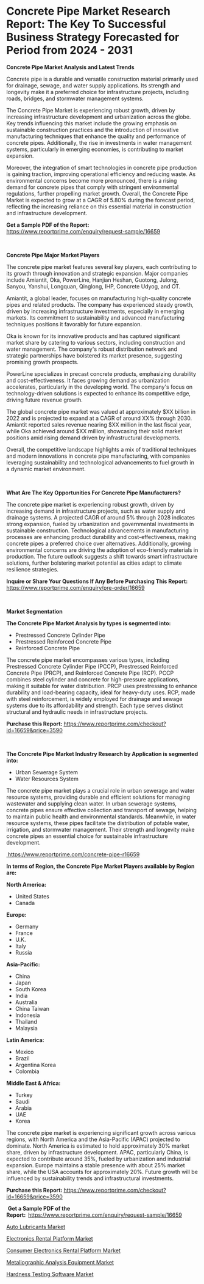 <p><h1>Concrete Pipe Market Research Report: The Key To Successful Business Strategy Forecasted for Period from 2024 - 2031</h1></p><p><strong>Concrete Pipe Market Analysis and Latest Trends</strong></p>
<p><p>Concrete pipe is a durable and versatile construction material primarily used for drainage, sewage, and water supply applications. Its strength and longevity make it a preferred choice for infrastructure projects, including roads, bridges, and stormwater management systems.</p><p>The Concrete Pipe Market is experiencing robust growth, driven by increasing infrastructure development and urbanization across the globe. Key trends influencing this market include the growing emphasis on sustainable construction practices and the introduction of innovative manufacturing techniques that enhance the quality and performance of concrete pipes. Additionally, the rise in investments in water management systems, particularly in emerging economies, is contributing to market expansion.</p><p>Moreover, the integration of smart technologies in concrete pipe production is gaining traction, improving operational efficiency and reducing waste. As environmental concerns become more pronounced, there is a rising demand for concrete pipes that comply with stringent environmental regulations, further propelling market growth. Overall, the Concrete Pipe Market is expected to grow at a CAGR of 5.80% during the forecast period, reflecting the increasing reliance on this essential material in construction and infrastructure development.</p></p>
<p><strong>Get a Sample PDF of the Report:&nbsp;</strong> <a href="https://www.reportprime.com/enquiry/request-sample/16659?utm_campaign=1087&utm_medium=2&utm_source=Github&utm_content=ia&utm_term=27112024&utm_id=concrete-pipe">https://www.reportprime.com/enquiry/request-sample/16659</a></p>
<p>&nbsp;</p>
<p><strong>Concrete Pipe Major Market Players</strong></p>
<p><p>The concrete pipe market features several key players, each contributing to its growth through innovation and strategic expansion. Major companies include Amiantit, Oka, PowerLine, Hanjian Heshan, Guotong, Julong, Sanyou, Yanshui, Longquan, Qinglong, IHP, Concrete Udyog, and OT. </p><p>Amiantit, a global leader, focuses on manufacturing high-quality concrete pipes and related products. The company has experienced steady growth, driven by increasing infrastructure investments, especially in emerging markets. Its commitment to sustainability and advanced manufacturing techniques positions it favorably for future expansion.</p><p>Oka is known for its innovative products and has captured significant market share by catering to various sectors, including construction and water management. The company's robust distribution network and strategic partnerships have bolstered its market presence, suggesting promising growth prospects.</p><p>PowerLine specializes in precast concrete products, emphasizing durability and cost-effectiveness. It faces growing demand as urbanization accelerates, particularly in the developing world. The company's focus on technology-driven solutions is expected to enhance its competitive edge, driving future revenue growth.</p><p>The global concrete pipe market was valued at approximately $XX billion in 2022 and is projected to expand at a CAGR of around XX% through 2030. Amiantit reported sales revenue nearing $XX million in the last fiscal year, while Oka achieved around $XX million, showcasing their solid market positions amid rising demand driven by infrastructural developments.</p><p>Overall, the competitive landscape highlights a mix of traditional techniques and modern innovations in concrete pipe manufacturing, with companies leveraging sustainability and technological advancements to fuel growth in a dynamic market environment.</p></p>
<p>&nbsp;</p>
<p><strong>What Are The Key Opportunities For Concrete Pipe Manufacturers?</strong></p>
<p><p>The concrete pipe market is experiencing robust growth, driven by increasing demand in infrastructure projects, such as water supply and drainage systems. A projected CAGR of around 5% through 2028 indicates strong expansion, fueled by urbanization and governmental investments in sustainable construction. Technological advancements in manufacturing processes are enhancing product durability and cost-effectiveness, making concrete pipes a preferred choice over alternatives. Additionally, growing environmental concerns are driving the adoption of eco-friendly materials in production. The future outlook suggests a shift towards smart infrastructure solutions, further bolstering market potential as cities adapt to climate resilience strategies.</p></p>
<p><strong>Inquire or Share Your Questions If Any Before Purchasing This Report:</strong> <a href="https://www.reportprime.com/enquiry/pre-order/16659?utm_campaign=1087&utm_medium=2&utm_source=Github&utm_content=ia&utm_term=27112024&utm_id=concrete-pipe">https://www.reportprime.com/enquiry/pre-order/16659</a></p>
<p>&nbsp;</p>
<p><strong>Market Segmentation</strong></p>
<p><strong>The Concrete Pipe Market Analysis by types is segmented into:</strong></p>
<p><ul><li>Prestressed Concrete Cylinder Pipe</li><li>Prestressed Reinforced Concrete Pipe</li><li>Reinforced Concrete Pipe</li></ul></p>
<p><p>The concrete pipe market encompasses various types, including Prestressed Concrete Cylinder Pipe (PCCP), Prestressed Reinforced Concrete Pipe (PRCP), and Reinforced Concrete Pipe (RCP). PCCP combines steel cylinder and concrete for high-pressure applications, making it suitable for water distribution. PRCP uses prestressing to enhance durability and load-bearing capacity, ideal for heavy-duty uses. RCP, made with steel reinforcement, is widely employed for drainage and sewage systems due to its affordability and strength. Each type serves distinct structural and hydraulic needs in infrastructure projects.</p></p>
<p><strong>Purchase this Report:&nbsp;</strong><a href="https://www.reportprime.com/checkout?id=16659&price=3590&utm_campaign=1087&utm_medium=2&utm_source=Github&utm_content=ia&utm_term=27112024&utm_id=concrete-pipe">https://www.reportprime.com/checkout?id=16659&price=3590</a></p>
<p>&nbsp;</p>
<p><strong>The Concrete Pipe Market Industry Research by Application is segmented into:</strong></p>
<p><ul><li>Urban Sewerage System</li><li>Water Resources System</li></ul></p>
<p><p>The concrete pipe market plays a crucial role in urban sewerage and water resource systems, providing durable and efficient solutions for managing wastewater and supplying clean water. In urban sewerage systems, concrete pipes ensure effective collection and transport of sewage, helping to maintain public health and environmental standards. Meanwhile, in water resource systems, these pipes facilitate the distribution of potable water, irrigation, and stormwater management. Their strength and longevity make concrete pipes an essential choice for sustainable infrastructure development.</p></p>
<p><a href="https://www.reportprime.com/concrete-pipe-r16659?utm_campaign=1087&utm_medium=2&utm_source=Github&utm_content=ia&utm_term=27112024&utm_id=concrete-pipe">&nbsp;https://www.reportprime.com/concrete-pipe-r16659</a></p>
<p><strong>In terms of Region, the Concrete Pipe Market Players available by Region are:</strong></p>
<p>
    <p> <strong> North America: </strong>
        <ul>
            <li>United States</li>
            <li>Canada</li>
        </ul>
        </p> 
    <p> <strong> Europe: </strong>
        <ul>
            <li>Germany</li>
            <li>France</li>
            <li>U.K.</li>
            <li>Italy</li>
            <li>Russia</li>
        </ul>
        </p> 
    <p> <strong> Asia-Pacific: </strong>
        <ul>
            <li>China</li>
            <li>Japan</li>
            <li>South Korea</li>
            <li>India</li>
            <li>Australia</li>
            <li>China Taiwan</li>
            <li>Indonesia</li>
            <li>Thailand</li>
            <li>Malaysia</li>
        </ul>
        </p> 
    <p> <strong> Latin America: </strong>
        <ul>
            <li>Mexico</li>
            <li>Brazil</li>
            <li>Argentina Korea</li>
            <li>Colombia</li>
        </ul>
        </p> 
    <p> <strong> Middle East & Africa: </strong>
        <ul>
            <li>Turkey</li>
            <li>Saudi</li>
            <li>Arabia</li>
            <li>UAE</li>
            <li>Korea</li>
        </ul>
    </p>
    </p>
<p><p>The concrete pipe market is experiencing significant growth across various regions, with North America and the Asia-Pacific (APAC) projected to dominate. North America is estimated to hold approximately 30% market share, driven by infrastructure development. APAC, particularly China, is expected to contribute around 35%, fueled by urbanization and industrial expansion. Europe maintains a stable presence with about 25% market share, while the USA accounts for approximately 20%. Future growth will be influenced by sustainability trends and infrastructural investments.</p></p>
<p><strong>Purchase this Report: </strong><a href="https://www.reportprime.com/checkout?id=16659&price=3590&utm_campaign=1087&utm_medium=2&utm_source=Github&utm_content=ia&utm_term=27112024&utm_id=concrete-pipe">https://www.reportprime.com/checkout?id=16659&price=3590</a></p>
<p>&nbsp;<strong>Get a Sample PDF of the Report:&nbsp;&nbsp;</strong><a href="https://www.reportprime.com/enquiry/request-sample/16659?utm_campaign=1087&utm_medium=2&utm_source=Github&utm_content=ia&utm_term=27112024&utm_id=concrete-pipe">https://www.reportprime.com/enquiry/request-sample/16659</a></p>
<p><strong></strong></p>
<p><p><a href="https://github.com/manesros8/Market-Research-Report-List-1/blob/main/auto-lubricants-market.md?utm_campaign=1087&utm_medium=2&utm_source=Github&utm_content=ia&utm_term=27112024&utm_id=concrete-pipe">Auto Lubricants Market</a></p><p><a href="https://issuu.com/reportprime-2/docs/electronics-rental-platform-market-_c1f7ea396d493b?utm_campaign=1087&utm_medium=2&utm_source=Github&utm_content=ia&utm_term=27112024&utm_id=concrete-pipe">Electronics Rental Platform Market</a></p><p><a href="https://issuu.com/reportprime-2/docs/consumer-electronics-rental-platfor_e6c7c9e97b02d7?utm_campaign=1087&utm_medium=2&utm_source=Github&utm_content=ia&utm_term=27112024&utm_id=concrete-pipe">Consumer Electronics Rental Platform Market</a></p><p><a href="https://www.linkedin.com/pulse/chartin-resource-insight-bjmqe?utm_campaign=1087&utm_medium=2&utm_source=Github&utm_content=ia&utm_term=27112024&utm_id=concrete-pipe">Metallographic Analysis Equipment Market</a></p><p><a href="https://www.linkedin.com/pulse/hardness-testing-software-market-trendssector-overview-9jhmc?utm_campaign=1087&utm_medium=2&utm_source=Github&utm_content=ia&utm_term=27112024&utm_id=concrete-pipe">Hardness Testing Software Market</a></p></p>